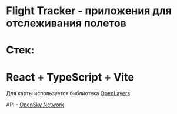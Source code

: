 # Flight Tracker - приложения для отслеживания полетов

# Стек:
# React + TypeScript + Vite

Для карты используется библиотека [OpenLayers](https://github.com/openlayers/openlayers)

API - [OpenSky Network](https://opensky-network.org/)


